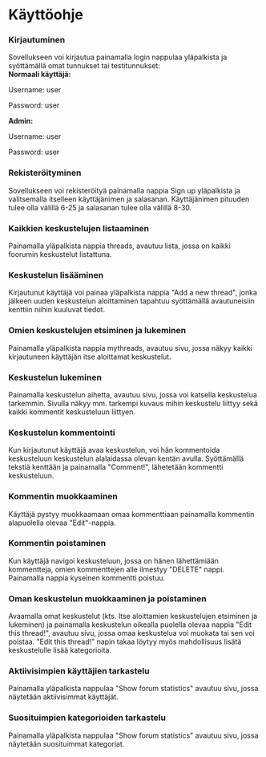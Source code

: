 # Käyttöohje


### Kirjautuminen

Sovellukseen voi kirjautua painamalla login nappulaa yläpalkista ja syöttämällä omat tunnukset tai testitunnukset:  
**Normaali käyttäjä:**

Username: user

Password: user

**Admin:**

Username: user

Password: user


### Rekisteröityminen

Sovellukseen voi rekisteröityä painamalla nappia Sign up yläpalkista ja valitsemalla itselleen käyttäjänimen ja salasanan. Käyttäjänimen pituuden tulee olla välillä 6-25 ja salasanan tulee olla välillä 8-30.


### Kaikkien keskustelujen listaaminen

Painamalla yläpalkista nappia threads, avautuu lista, jossa on kaikki foorumin keskustelut listattuna.

### Keskustelun lisääminen

Kirjautunut käyttäjä voi painaa yläpalkista nappia "Add a new thread", jonka jälkeen uuden keskustelun aloittaminen tapahtuu syöttämällä avautuneisiin kenttiin niihin kuuluvat tiedot. 

### Omien keskustelujen etsiminen ja lukeminen

Painamalla yläpalkista nappia mythreads, avautuu sivu, jossa näkyy kaikki kirjautuneen käyttäjän itse aloittamat keskustelut.

### Keskustelun lukeminen

Painamalla keskustelun aihetta, avautuu sivu, jossa voi katsella keskustelua tarkemmin. Sivulla näkyy mm. tarkempi kuvaus mihin keskustelu liittyy sekä kaikki kommentit keskusteluun liittyen. 

### Keskustelun kommentointi

Kun kirjautunut käyttäjä avaa keskustelun, voi hän kommentoida keskusteluun keskustelun alalaidassa olevan kentän avulla. Syöttämällä tekstiä kenttään ja painamalla "Comment!", lähetetään kommentti keskusteluun.

### Kommentin muokkaaminen

Käyttäjä pystyy muokkaamaan omaa kommenttiaan painamalla kommentin alapuolella olevaa "Edit"-nappia.

### Kommentin poistaminen

Kun käyttäjä navigoi keskusteluun, jossa on hänen lähettämiään kommentteja, omien kommenttejen alle ilmestyy "DELETE" nappi. Painamalla nappia kyseinen kommentti poistuu. 

### Oman keskustelun muokkaaminen ja poistaminen

Avaamalla omat keskustelut (kts. Itse aloittamien keskustelujen etsiminen ja lukeminen) ja painamalla keskustelun oikealla puolella olevaa nappia "Edit this thread!", avautuu sivu, jossa omaa keskustelua voi muokata tai sen voi poistaa. "Edit this thread!" napin takaa löytyy myös mahdollisuus lisätä keskustelulle lisää kategorioita.

### Aktiivisimpien käyttäjien tarkastelu

Painamalla yläpalkista nappulaa "Show forum statistics" avautuu sivu, jossa näytetään aktiivisimmat käyttäjät.

### Suosituimpien kategorioiden tarkastelu

Painamalla yläpalkista nappulaa "Show forum statistics" avautuu sivu, jossa näytetään suosituimmat kategoriat.


